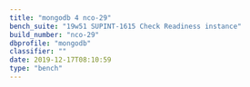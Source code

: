 ```yaml
---
title: "mongodb 4 nco-29"
bench_suite: "19w51 SUPINT-1615 Check Readiness instance"
build_number: "nco-29"
dbprofile: "mongodb"
classifier: ""
date: 2019-12-17T08:10:59
type: "bench"
---
```

